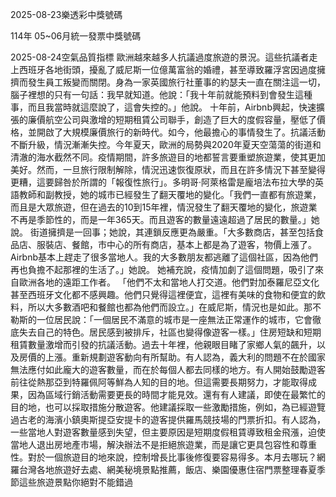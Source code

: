 
2025-08-23樂透彩中獎號碼

                                
114年 05~06月統一發票中獎號碼
                             
2025-08-24空氣品質指標
                              歐洲越來越多人抗議過度旅遊的景況。這些抗議者走上西班牙各地街頭，擾亂了威尼斯一位億萬富翁的婚禮，甚至導致羅浮宮因過度擁擠而發生員工叛變而關閉。身為一家英國旅行社董事的約瑟夫一直在關注這一切，腦子裡想的只有一句話：我早就知道。他說：「我十年前就能預料到會發生這種事，而且我當時就這麼說了，這會失控的。」他說。 十年前，Airbnb興起，快速擴張的廉價航空公司與激增的短期租賃公司聯手，創造了巨大的度假容量，壓低了價格，並開啟了大規模廉價旅行的新時代。如今，他最擔心的事情發生了。抗議活動不斷升級，情況漸漸失控。今年夏天，歐洲的局勢與2020年夏天空蕩蕩的街道和清澈的海水截然不同。疫情期間，許多旅遊目的地都誓言要重塑旅遊業，使其更加美好。然而，一旦旅行限制解除，情況迅速恢復原狀，而且在許多情況下甚至變得更糟，這要歸咎於所謂的「報復性旅行」。多明哥·阿萊格雷是龐培法布拉大學的英語教師和副教授，她的城市已經發生了翻天覆地的變化。「我們一直都有旅遊業，而且是大眾旅遊，但在過去的10到15年裡，情況發生了翻天覆地的變化，旅遊業不再是季節性的，而是一年365天。而且遊客的數量遠遠超過了居民的數量。」她說。 街道擁擠是一回事；她說，其連鎖反應更為嚴重。「大多數商店，甚至包括食品店、服裝店、餐館，市中心的所有商店，基本上都是為了遊客，物價上漲了。Airbnb基本上趕走了很多當地人。我的大多數朋友都逃離了這個社區，因為他們再也負擔不起那裡的生活了。」她說。 她補充說，疫情加劇了這個問題，吸引了來自歐洲各地的遠距工作者。 「他們不太和當地人打交道。他們對加泰羅尼亞文化甚至西班牙文化都不感興趣。他們只覺得這裡便宜，這裡有美味的食物和便宜的飲料，所以大多數酒吧和餐館也都為他們而設立。」在威尼斯，情況也是如此。那不勒斯的一位居民說：「一個居民不滿意的城市是一座無法正常運作的城市，它會徹底失去自己的特色。居民感到被排斥，社區也變得像遊客一樣。」住房短缺和短期租賃數量激增而引發的抗議活動。過去十年裡，他親眼目睹了家鄉人氣的飆升，以及房價的上漲。重新規劃遊客動向有所幫助。有人認為，義大利的問題不在於國家無法應付如此龐大的遊客數量，而在於每個人都去同樣的地方。有人開始鼓勵遊客前往從熱那亞到特羅佩阿等鮮為人知的目的地。但這需要長期努力，才能取得成果，因為區域行銷活動需要更長的時間才能見效。還有有人建議，即使在最繁忙的目的地，也可以採取措施分散遊客。他建議採取一些激勵措施，例如，為已經遊覽過古老的海濱小鎮奧斯提亞安提卡的遊客提供羅馬競技場的門票折扣。有人認為，一些當地人對遊客數量感到失望，但主要原因是短期度假租賃導致租金飛漲，迫使當地人退出房地產市場，解決辦法不是拒絕旅遊業，而是讓它更具包容性和尊重性。對於一個旅遊目的地來說，控制增長比事後修復要容易得多。本月去哪玩？網羅台灣各地旅遊好去處、網美秘境景點推薦，飯店、樂園優惠住宿門票整理春夏季節這些旅遊景點你絕對不能錯過